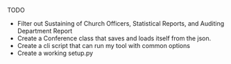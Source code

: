 TODO
* Filter out Sustaining of Church Officers, Statistical Reports, and Auditing Department Report
* Create a Conference class that saves and loads itself from the json.
* Create a cli script that can run my tool with common options
* Create a working setup.py
